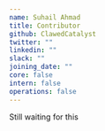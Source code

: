 ```yaml
---
name: Suhail Ahmad
title: Contributor
github: ClawedCatalyst
twitter: ""
linkedin: ""
slack: ""
joining_date: ""
core: false
intern: false
operations: false
---
```


Still waiting for this
